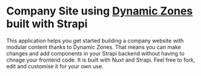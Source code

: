 # Company Site using [Dynamic Zones](https://strapi.io/blog/release-beta-18-dynamic-zones) built with Strapi 

This application helps you get started building a company website with modular content thanks to Dynamic Zones. That means you can make changes and add components in your Strapi backend without having to chnage your frontend code. It is built with Nuxt and Strapi. Feel free to fork, edit and customise it for your own use.
